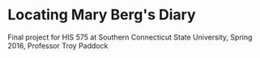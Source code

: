 # Locating Mary Berg's Diary
Final project for HIS 575 at Southern Connecticut State University, Spring 2016, Professor Troy Paddock
